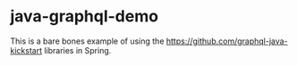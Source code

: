 # java-graphql-demo


This is a bare bones example of using the https://github.com/graphql-java-kickstart libraries in Spring.
